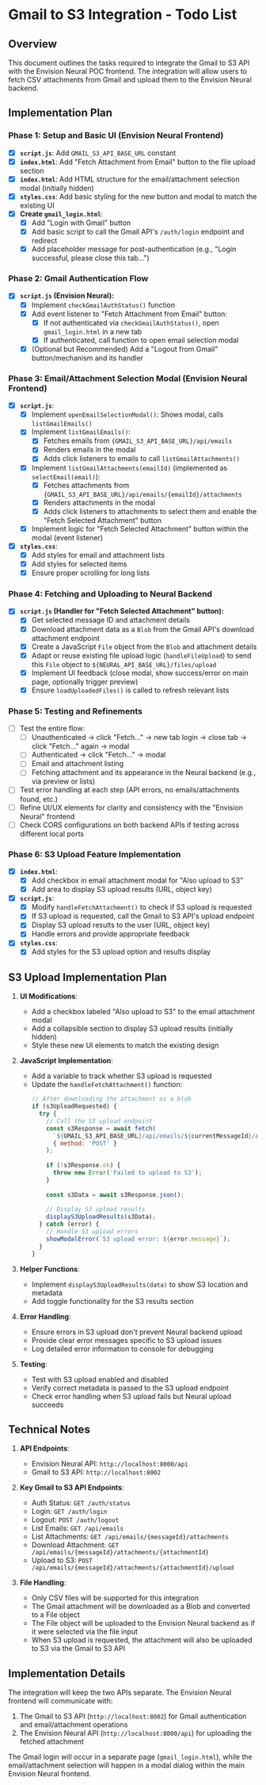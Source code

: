 # Gmail to S3 Integration - Todo List

## Overview
This document outlines the tasks required to integrate the Gmail to S3 API with the Envision Neural POC frontend. The integration will allow users to fetch CSV attachments from Gmail and upload them to the Envision Neural backend.

## Implementation Plan

### Phase 1: Setup and Basic UI (Envision Neural Frontend)

- [x] **`script.js`**: Add `GMAIL_S3_API_BASE_URL` constant
- [x] **`index.html`**: Add "Fetch Attachment from Email" button to the file upload section
- [x] **`index.html`**: Add HTML structure for the email/attachment selection modal (initially hidden)
- [x] **`styles.css`**: Add basic styling for the new button and modal to match the existing UI
- [x] **Create `gmail_login.html`**:
  - [x] Add "Login with Gmail" button
  - [x] Add basic script to call the Gmail API's `/auth/login` endpoint and redirect
  - [x] Add placeholder message for post-authentication (e.g., "Login successful, please close this tab...")

### Phase 2: Gmail Authentication Flow

- [x] **`script.js` (Envision Neural):**
  - [x] Implement `checkGmailAuthStatus()` function
  - [x] Add event listener to "Fetch Attachment from Email" button:
    - [x] If not authenticated via `checkGmailAuthStatus()`, open `gmail_login.html` in a new tab
    - [x] If authenticated, call function to open email selection modal
  - [x] (Optional but Recommended) Add a "Logout from Gmail" button/mechanism and its handler

### Phase 3: Email/Attachment Selection Modal (Envision Neural Frontend)

- [x] **`script.js`**:
  - [x] Implement `openEmailSelectionModal()`: Shows modal, calls `listGmailEmails()`
  - [x] Implement `listGmailEmails()`:
    - [x] Fetches emails from `{GMAIL_S3_API_BASE_URL}/api/emails`
    - [x] Renders emails in the modal
    - [x] Adds click listeners to emails to call `listGmailAttachments()`
  - [x] Implement `listGmailAttachments(emailId)` (implemented as `selectEmail(email)`):
    - [x] Fetches attachments from `{GMAIL_S3_API_BASE_URL}/api/emails/{emailId}/attachments`
    - [x] Renders attachments in the modal
    - [x] Adds click listeners to attachments to select them and enable the "Fetch Selected Attachment" button
  - [x] Implement logic for "Fetch Selected Attachment" button within the modal (event listener)
- [x] **`styles.css`**:
  - [x] Add styles for email and attachment lists
  - [x] Add styles for selected items
  - [x] Ensure proper scrolling for long lists

### Phase 4: Fetching and Uploading to Neural Backend

- [x] **`script.js` (Handler for "Fetch Selected Attachment" button):**
  - [x] Get selected message ID and attachment details
  - [x] Download attachment data as a `Blob` from the Gmail API's download attachment endpoint
  - [x] Create a JavaScript `File` object from the `Blob` and attachment details
  - [x] Adapt or reuse existing file upload logic (`handleFileUpload`) to send this `File` object to `${NEURAL_API_BASE_URL}/files/upload`
  - [x] Implement UI feedback (close modal, show success/error on main page, optionally trigger preview)
  - [x] Ensure `loadUploadedFiles()` is called to refresh relevant lists

### Phase 5: Testing and Refinements

- [ ] Test the entire flow:
  - [ ] Unauthenticated -> click "Fetch..." -> new tab login -> close tab -> click "Fetch..." again -> modal
  - [ ] Authenticated -> click "Fetch..." -> modal
  - [ ] Email and attachment listing
  - [ ] Fetching attachment and its appearance in the Neural backend (e.g., via preview or lists)
- [ ] Test error handling at each step (API errors, no emails/attachments found, etc.)
- [ ] Refine UI/UX elements for clarity and consistency with the "Envision Neural" frontend
- [ ] Check CORS configurations on both backend APIs if testing across different local ports

### Phase 6: S3 Upload Feature Implementation

- [x] **`index.html`**:
  - [x] Add checkbox in email attachment modal for "Also upload to S3"
  - [x] Add area to display S3 upload results (URL, object key)
- [x] **`script.js`**:
  - [x] Modify `handleFetchAttachment()` to check if S3 upload is requested
  - [x] If S3 upload is requested, call the Gmail to S3 API's upload endpoint
  - [x] Display S3 upload results to the user (URL, object key)
  - [x] Handle errors and provide appropriate feedback
- [x] **`styles.css`**:
  - [x] Add styles for the S3 upload option and results display

## S3 Upload Implementation Plan

1. **UI Modifications**:
   - Add a checkbox labeled "Also upload to S3" to the email attachment modal
   - Add a collapsible section to display S3 upload results (initially hidden)
   - Style these new UI elements to match the existing design

2. **JavaScript Implementation**:
   - Add a variable to track whether S3 upload is requested
   - Update the `handleFetchAttachment()` function:
     ```javascript
     // After downloading the attachment as a blob
     if (s3UploadRequested) {
       try {
         // Call the S3 upload endpoint
         const s3Response = await fetch(
           `${GMAIL_S3_API_BASE_URL}/api/emails/${currentMessageId}/attachments/${attachmentId}/upload?expected_filename=${encodeURIComponent(filename)}&expected_mime_type=${encodeURIComponent(mimeType)}`,
           { method: 'POST' }
         );
         
         if (!s3Response.ok) {
           throw new Error('Failed to upload to S3');
         }
         
         const s3Data = await s3Response.json();
         
         // Display S3 upload results
         displayS3UploadResults(s3Data);
       } catch (error) {
         // Handle S3 upload errors
         showModalError(`S3 upload error: ${error.message}`);
       }
     }
     ```

3. **Helper Functions**:
   - Implement `displayS3UploadResults(data)` to show S3 location and metadata
   - Add toggle functionality for the S3 results section

4. **Error Handling**:
   - Ensure errors in S3 upload don't prevent Neural backend upload
   - Provide clear error messages specific to S3 upload issues
   - Log detailed error information to console for debugging

5. **Testing**:
   - Test with S3 upload enabled and disabled
   - Verify correct metadata is passed to the S3 upload endpoint
   - Check error handling when S3 upload fails but Neural upload succeeds

## Technical Notes

1. **API Endpoints**:
   - Envision Neural API: `http://localhost:8000/api`
   - Gmail to S3 API: `http://localhost:8002`

2. **Key Gmail to S3 API Endpoints**:
   - Auth Status: `GET /auth/status`
   - Login: `GET /auth/login`
   - Logout: `POST /auth/logout`
   - List Emails: `GET /api/emails`
   - List Attachments: `GET /api/emails/{messageId}/attachments`
   - Download Attachment: `GET /api/emails/{messageId}/attachments/{attachmentId}`
   - Upload to S3: `POST /api/emails/{messageId}/attachments/{attachmentId}/upload`

3. **File Handling**:
   - Only CSV files will be supported for this integration
   - The Gmail attachment will be downloaded as a Blob and converted to a File object
   - The File object will be uploaded to the Envision Neural backend as if it were selected via the file input
   - When S3 upload is requested, the attachment will also be uploaded to S3 via the Gmail to S3 API

## Implementation Details

The integration will keep the two APIs separate. The Envision Neural frontend will communicate with:
1. The Gmail to S3 API (`http://localhost:8002`) for Gmail authentication and email/attachment operations
2. The Envision Neural API (`http://localhost:8000/api`) for uploading the fetched attachment

The Gmail login will occur in a separate page (`gmail_login.html`), while the email/attachment selection will happen in a modal dialog within the main Envision Neural frontend.
